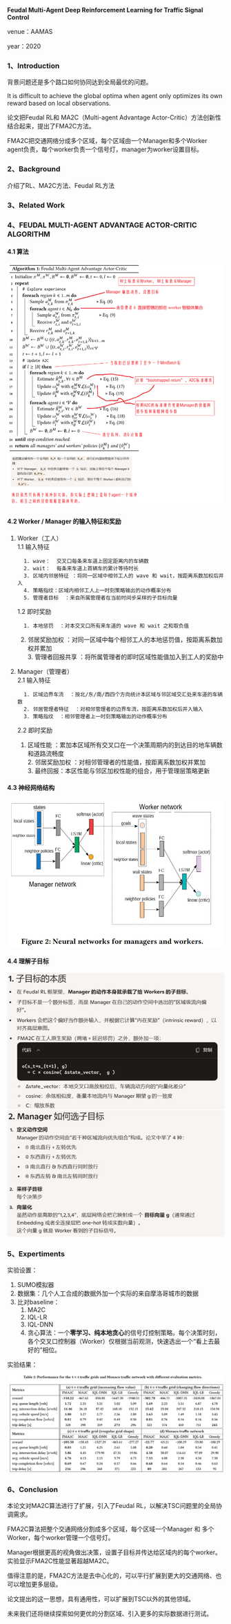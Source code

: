 **Feudal Multi-Agent Deep Reinforcement Learning for Traffic Signal Control**

venue：AAMAS	

year：2020

### 1、Introduction

背景问题还是多个路口如何协同达到全局最优的问题。

It is difficult to achieve the global optima when agent only optimizes its own reward based on local observations.

论文把Feudal RL和 MA2C（Multi-agent Advantage Actor-Critic）方法创新性结合起来，提出了FMA2C方法。

FMA2C把交通网络分成多个区域，每个区域由一个Manager和多个Worker agent负责，每个worker负责一个信号灯，manager为worker设置目标。

### 2、Background

介绍了RL、MA2C方法、Feudal RL方法

### 3、Related Work

### 4、FEUDAL MULTI-AGENT ADVANTAGE ACTOR-CRITIC ALGORITHM

#### 4.1 算法

![image-20250915165441772](img/image-20250915165441772.png)

#### 4.2 Worker / Manager 的输入特征和奖励

1. Worker（工人）  
   1.1 输入特征  
   
         1. wave：  交叉口每条来车道上固定距离内的车辆数  
         2. wait：  每条来车道上首辆车的累计等待时长  
         3. 区域内邻居特征 ：将同一区域中相邻工人的 wave 和 wait，按距离系数加权后并入  
         4. 策略指纹：区域内相邻工人上一时刻策略输出的动作概率分布  
         5. 管理者目标  ：来自所属管理者在当前时间步采样的子目标向量  
   
   1.2 即时奖励  
   
         1. 本地惩罚  ：对本交叉口所有来车道的 wave 和 wait 之和取负值  
      2. 邻居奖励加权  ：对同一区域中每个相邻工人的本地惩罚值，按距离系数加权并累加  
         3. 管理者回报共享  ：将所属管理者的即时区域性能值加入到工人的奖励中  
   
2. Manager（管理者）  
   2.1 输入特征  
   
         1. 区域边界车流  ：按北/东/南/西四个方向统计本区域与邻区域交汇处来车道的车辆数  
         2. 邻居管理者特征  ：对相邻管理者的边界车流，按距离系数加权后并入输入  
         3. 策略指纹  ：相邻管理者上一时刻策略输出的动作概率分布  
   
   2.2 即时奖励  
      1. 区域性能  ：累加本区域所有交叉口在一个决策周期内的到达目的地车辆数和道路流畅度  
         2. 邻居奖励加权 ：对相邻管理者的性能值，按距离系数加权并累加  
         3. 最终回报：本区性能与邻区加权性能的组合，用于管理层策略更新  

#### 4.3 神经网络结构

![image-20250915171125587](img/image-20250915171125587.png)

#### 4.4 理解子目标

![image-20250915171555888](img/image-20250915171555888.png)

### 5、Expertiments

实验设置：

1. SUMO模拟器
2. 数据集：几个人工合成的数据外加一个实际的来自摩洛哥城市的数据
3. 比对baseline：
   1. MA2C
   2. IQL-LR
   3. IQL-DNN
   4. 贪心算法：一个**零学习、纯本地贪心**的信号灯控制策略。每个决策时刻，各个交叉口控制器（Worker）仅根据当前观测，快速选出一个“看上去最好的”相位。



实验结果：

![image-20250915172116946](img/image-20250915172116946.png)

### 6、Conclusion

本论文对MA2C算法进行了扩展，引入了Feudal RL，以解决TSC问题里的全局协调需求。

FMA2C算法把整个交通网络分割成多个区域，每个区域一个Manager 和 多个Worker，每个worker管理一个信号灯。

Manager根据更高的视角做出决策，设置子目标并传达给区域内的每个worker。实验显示FMA2C性能显著超越MA2C。

值得注意的是，FMA2C方法是去中心化的，可以平行扩展到更大的交通网络、也可以增加更多层级。

论文提出的这一思想，具有通用性，可以扩展到TSC以外的其他领域。

未来我们还将继续探索如何更优的分割区域、引入更多的实际数据进行测试。